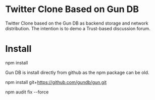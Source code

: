 # Twitter Clone Based on Gun DB

Twitter Clone based on the Gun DB as backend storage and network distribution.
The intention is to demo a Trust-based discussion forum.



# Install

npm install

Gun DB is install directly from github as the npm package can be old.

npm install git+https://github.com/gundb/gun.git

npm audit fix --force

